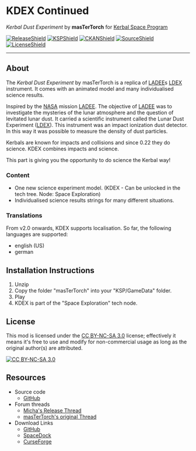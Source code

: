 # KDEX Continued

*Kerbal Dust Experiment* by **masTerTorch** for [Kerbal Space Program](http://kerbalspaceprogram.com)

[![ReleaseShield]][release] [![KSPShield]][KSP] [![CKANShield]][CKAN] [![SourceShield]][GitHub] [![LicenseShield]][License]

[ReleaseShield]: https://img.shields.io/github/v/release/mwerle/kdex?include_prereleases
[KSPShield]: https://img.shields.io/badge/KSP%20version-1.9.x-66ccff.svg?style=flat-square
[CKANShield]: https://img.shields.io/badge/CKAN-Indexed-brightgreen.svg
[SourceShield]: https://img.shields.io/badge/source%20code-github-yellowgreen
[LicenseShield]: https://img.shields.io/badge/license-CC%20BY--NC--SA%203.0-lightgrey

***

## About
The *Kerbal Dust Experiment* by masTerTorch is a replica of [LADEE]s [LDEX] instrument. It comes with an animated model and many individualised science results.

Inspired by the [NASA] mission [LADEE]. The objective of [LADEE] was to investigate the mysteries of the lunar atmosphere and the question of levitated lunar dust. It carried a scientific instrument called the Lunar Dust Experiment ([LDEX]). This instrument was an impact ionization dust detector. In this way it was possible to measure the density of dust particles.

Kerbals are known for impacts and collisions and since 0.22 they do science. KDEX combines impacts and science.

This part is giving you the opportunity to do science the Kerbal way!

[NASA]: http://nasa.gov
[LADEE]: https://www.nasa.gov/mission_pages/ladee/main/index.html
[LDEX]: https://www.nasa.gov/mission_pages/ladee/science/index.html

### Content

 - One new science experiment model. (KDEX - Can be unlocked in the tech tree. Node: Space Exploration)
 - Individualised science results strings for many different situations.
 
### Translations
From v2.0 onwards, KDEX supports localisation.  So far, the following languages are supported:

 - english (US)
 - german

## Installation Instructions
1. Unzip
2. Copy the folder "masTerTorch" into your "KSP/GameData" folder.
3. Play
4. KDEX is part of the "Space Exploration" tech node.

## License
This mod is licensed under the [CC BY-NC-SA 3.0][License] license; effectively it means it's free to use and modify for non-commercial usage as long as the original author(s) are attributed.

[![CC BY-NC-SA 3.0](https://licensebuttons.net/l/by-nc-sa/3.0/88x31.png)][License]

## Resources
* Source code
  + [GitHub]
* Forum threads
  + [Micha's Release Thread](http://forum.kerbalspaceprogram.com/index.php?showtopic=166619)
  + [masTerTorch's original Thread](http://forum.kerbalspaceprogram.com/index.php?showtopic=50039)
* Download Links
  + [GitHub][Release]
  + [SpaceDock](http://spacedock.info/mod/1551)
  + [CurseForge](https://www.curseforge.com/kerbal/ksp-mods/kdex-continued)

<!-- URLs -->
[License]: https://creativecommons.org/licenses/by-nc-sa/3.0/
[CKAN]: https://github.com/KSP-CKAN/CKAN
[GitHub]: http://github.com/mwerle/kdex
[Release]: http://github.com/mwerle/kdex/releases/latest
[KSP]: http://www.kerbalspaceprogram.com
